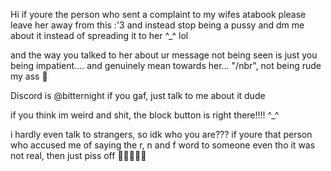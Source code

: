 Hi if youre the person who sent a complaint to my wifes atabook please leave her away from this :'3 and instead stop being a pussy and dm me about it instead of spreading it to her ^_^ lol

and the way you talked to her about ur message not being seen is just you being impatient.... and genuinely mean towards her... "/nbr", not being rude my ass 🙏

Discord is @bitternight if you gaf, just talk to me about it dude

if you think im weird and shit, the block button is right there!!!! ^_^

i hardly even talk to strangers, so idk who you are??? if youre that person who accused me of saying the r, n and f word to someone even tho it was not real, then just piss off 🐺🐺👿👿👿

